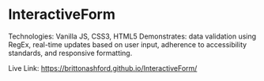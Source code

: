 # InteractiveForm
Technologies: Vanilla JS, CSS3, HTML5
Demonstrates: data validation using RegEx, real-time updates based on user input, adherence to accessibility standards, and responsive formatting.

Live Link: https://brittonashford.github.io/InteractiveForm/
